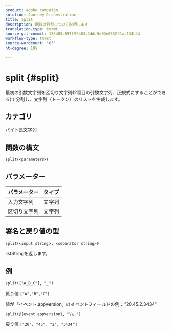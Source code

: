 ```yaml
---
product: adobe campaign
solution: Journey Orchestration
title: split
description: 関数の分割について説明します
translation-type: tm+mt
source-git-commit: 135485c097f99483c2ddb3d03e0552f9ac134b44
workflow-type: tm+mt
source-wordcount: '63'
ht-degree: 19%

---
```



# split {#split}

最初の引数文字列を区切り文字列(2番目の引数文字列、正規式にすることができる)で分割し、文字列（トークン）のリストを生成します。

## カテゴリ

 バイト長文字列

## 関数の構文

`split(<parameters>)`

## パラメーター

| パラメーター | タイプ |
|-----------|------------------|
| 入力文字列 | 文字列 |
| 区切り文字列 | 文字列 |

## 署名と戻り値の型

`split(<input string>, <separator string>)`

listStringを返します。

## 例

`split(["A_B_C"], "_")`

戻り値 `["A","B","C"]`

値が「イベント.appVersion」のイベントフィールドの例：&quot;20.45.2.3434&quot;

`split(@{event.appVersion}, "\\.")`

戻り値 `["20", "45", "2", "3434"]`
